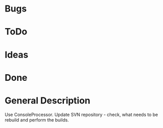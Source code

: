 ﻿# Bugs

# ToDo

# Ideas

# Done

# General Description
Use ConsoleProcessor.
Update SVN repository - check, what needs to be rebuild and perform the builds.